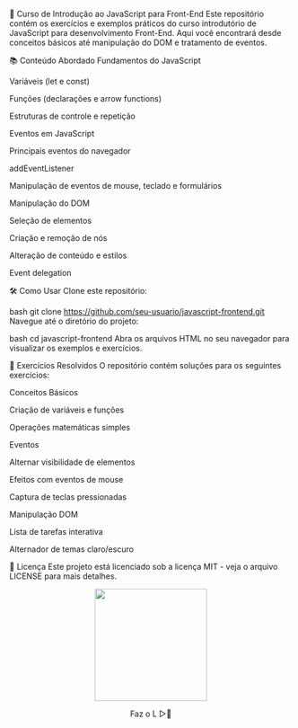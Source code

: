 🚀 Curso de Introdução ao JavaScript para Front-End
Este repositório contém os exercícios e exemplos práticos do curso introdutório de JavaScript para desenvolvimento Front-End. Aqui você encontrará desde conceitos básicos até manipulação do DOM e tratamento de eventos.

📚 Conteúdo Abordado
Fundamentos do JavaScript

Variáveis (let e const)

Funções (declarações e arrow functions)

Estruturas de controle e repetição

Eventos em JavaScript

Principais eventos do navegador

addEventListener

Manipulação de eventos de mouse, teclado e formulários

Manipulação do DOM

Seleção de elementos

Criação e remoção de nós

Alteração de conteúdo e estilos

Event delegation

🛠️ Como Usar
Clone este repositório:

bash
git clone https://github.com/seu-usuario/javascript-frontend.git
Navegue até o diretório do projeto:

bash
cd javascript-frontend
Abra os arquivos HTML no seu navegador para visualizar os exemplos e exercícios.

📝 Exercícios Resolvidos
O repositório contém soluções para os seguintes exercícios:

Conceitos Básicos

Criação de variáveis e funções

Operações matemáticas simples

Eventos

Alternar visibilidade de elementos

Efeitos com eventos de mouse

Captura de teclas pressionadas

Manipulação DOM

Lista de tarefas interativa

Alternador de temas claro/escuro

📜 Licença
Este projeto está licenciado sob a licença MIT - veja o arquivo LICENSE para mais detalhes.

<div align="center"> <img src="https://br.pinterest.com/pin/728949889671089687/"gif loud" width="200"/> <p>Faz o L ▷🎉</p> </div>
